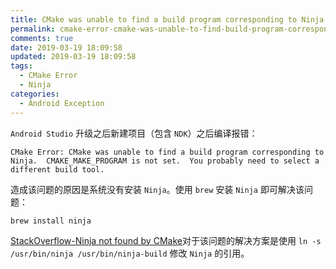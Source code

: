 ```yaml
---
title: CMake was unable to find a build program corresponding to Ninja 错误
permalink: cmake-error-cmake-was-unable-to-find-build-program-corresponding-to-ninja
comments: true
date: 2019-03-19 18:09:58
updated: 2019-03-19 18:09:58
tags:
  - CMake Error
  - Ninja
categories:
  - Android Exception
---
```


`Android Studio` 升级之后新建项目（包含 `NDK`）之后编译报错：

```shell
CMake Error: CMake was unable to find a build program corresponding to Ninja.  CMAKE_MAKE_PROGRAM is not set.  You probably need to select a different build tool.
```

造成该问题的原因是系统没有安装 `Ninja`。使用 `brew` 安装 `Ninja` 即可解决该问题：

```shell
brew install ninja
```

[StackOverflow-Ninja not found by CMake](https://stackoverflow.com/questions/38658014/ninja-not-found-by-cmake)对于该问题的解决方案是使用 `ln -s /usr/bin/ninja /usr/bin/ninja-build` 修改 `Ninja` 的引用。

